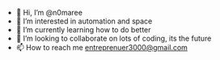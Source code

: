 - 👋 Hi, I’m @n0maree
- 👀 I’m interested in automation and space
- 🌱 I’m currently learning how to do better
- 💞️ I’m looking to collaborate on lots of coding, its the future
- 📫 How to reach me entreprenuer3000@gmail.com

<!---
n0maree/n0maree is a ✨ special ✨ repository because its `README.md` (this file) appears on your GitHub profile.
You can click the Preview link to take a look at your changes.
--->
